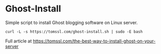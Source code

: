 # Ghost-Install
Simple script to install Ghost blogging software on Linux server.

`curl -L -s https://tomssl.com/ghost-install.sh | sudo -E bash`

Full article at https://tomssl.com/the-best-way-to-install-ghost-on-your-server